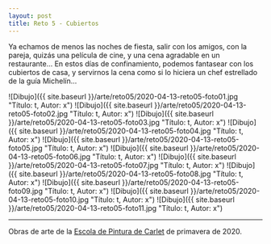 ```yaml
---
layout: post
title: Reto 5 - Cubiertos
---
```


Ya echamos de menos las noches de fiesta, salir con los amigos, con la pareja, quizás una película de cine, y una cena agradable en un restaurante... En estos días de confinamiento, podemos fantasear con los cubiertos de casa, y servirnos la cena como si lo hiciera un chef estrellado de la guía Michelín...

![Dibujo]({{ site.baseurl }}/arte/reto05/2020-04-13-reto05-foto01.jpg "Título: t, Autor: x")
![Dibujo]({{ site.baseurl }}/arte/reto05/2020-04-13-reto05-foto02.jpg "Título: t, Autor: x")
![Dibujo]({{ site.baseurl }}/arte/reto05/2020-04-13-reto05-foto03.jpg "Título: t, Autor: x")
![Dibujo]({{ site.baseurl }}/arte/reto05/2020-04-13-reto05-foto04.jpg "Título: t, Autor: x")
![Dibujo]({{ site.baseurl }}/arte/reto05/2020-04-13-reto05-foto05.jpg "Título: t, Autor: x")
![Dibujo]({{ site.baseurl }}/arte/reto05/2020-04-13-reto05-foto06.jpg "Título: t, Autor: x")
![Dibujo]({{ site.baseurl }}/arte/reto05/2020-04-13-reto05-foto07.jpg "Título: t, Autor: x")
![Dibujo]({{ site.baseurl }}/arte/reto05/2020-04-13-reto05-foto08.jpg "Título: t, Autor: x")
![Dibujo]({{ site.baseurl }}/arte/reto05/2020-04-13-reto05-foto09.jpg "Título: t, Autor: x")
![Dibujo]({{ site.baseurl }}/arte/reto05/2020-04-13-reto05-foto10.jpg "Título: t, Autor: x")
![Dibujo]({{ site.baseurl }}/arte/reto05/2020-04-13-reto05-foto11.jpg "Título: t, Autor: x")

---

Obras de arte de la [Escola de Pintura de Carlet](https://arte.pinturitas.com) de primavera de 2020.
